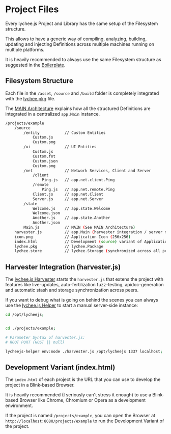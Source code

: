 
# Project Files

Every lychee.js Project and Library has the
same setup of the Filesystem structure.

This allows to have a generic way of compiling,
analyzing, building, updating and injecting
Definitions across multiple machines running
on multiple platforms.

It is heavily recommended to always use the
same Filesystem structure as suggested in
the [Boilerplate](https://github.com/Artificial-Engineering/lycheejs/tree/development/projects/boilerplate).


## Filesystem Structure

Each file in the `/asset`, `/source` and `/build`
folder is completely integrated with the
[lychee.pkg](./Package-Format.md) file.

The [MAIN Architecture](./MAIN.md) explains how
all the structured Definitions are integrated in
a centralized `app.Main` instance.

```bash
/projects/example
	/source
		/entity           // Custom Entities
			Custom.js
			Custom.png
		/ui               // UI Entities
			Custom.js
			Custom.fnt
			Custom.json
			Custom.png
		/net              // Network Services, Client and Server
			/client
				Ping.js   // app.net.client.Ping
			/remote
				Ping.js   // app.net.remote.Ping
			Client.js     // app.net.Client
			Server.js     // app.net.Server
		/state
			Welcome.js    // app.state.Welcome
			Welcome.json
			Another.js    // app.state.Another
			Another.json
		Main.js           // MAIN (See MAIN Architecture)
	harvester.js          // app.Main (harvester integration / server mode)
	icon.png              // Application Icon (256x256)
	index.html            // Development (source) variant of Application
	lychee.pkg            // lychee.Package
	lychee.store          // lychee.Storage (synchronized across all peers)
```


## Harvester Integration (harvester.js)

The [lychee.js Harvester](../software-bots/lycheejs-harvester.md)
starts the `harvester.js` that extens the project
with features like live-updates, auto-fertilization
fuzz-testing, apidoc-generation and automatic
stash and storage synchronization across peers.

If you want to debug what is going on behind the scenes
you can always use the [lychee.js Helper](../software-bots/lycheejs-helper.md)
to start a manual server-side instance:

```bash
cd /opt/lycheejs;


cd ./projects/example;

# Parameter Syntax of harvester.js:
# ROOT PORT (HOST || null)

lycheejs-helper env:node ./harvester.js /opt/lycheejs 1337 localhost;
```


## Development Variant (index.html)

The `index.html` of each project is the URL that
you can use to develop the project in a Blink-based
Browser.

It is heavily recommended (I seriously can't stress
it enough) to use a Blink-based Browser like Chrome,
Chromium or Opera as a development environment.

If the project is named `/projects/example`, you can
open the Browser at `http://localhost:8080/projects/example`
to run the Development Variant of the project.

